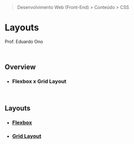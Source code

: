 > Desenvolvimento Web (Front-End) > Conteúdo > CSS

# Layouts

Prof. Eduardo Ono

<br>

## Overview

* ### Flexbox x Grid Layout

<br>

## Layouts

* ### [Flexbox](./flexbox)

* ### [Grid Layout](./grid-layout)

<br>
